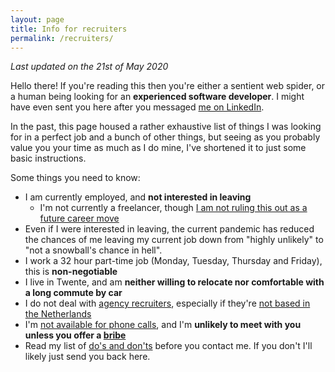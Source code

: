 ```yaml
---
layout: page
title: Info for recruiters
permalink: /recruiters/
---
```


*Last updated on the 21st of May 2020*

Hello there! If you're reading this then you're either a sentient web spider, or a human being looking for 
an **experienced software developer**. I might have even sent you here after you messaged
 [me on LinkedIn](https://www.linkedin.com/in/jeroen-steenbeeke-1b13676/). 
 
In the past, this page housed a rather exhaustive list of things I was looking for in a perfect job 
and a bunch of other things, but seeing as you probably value you your time as much as I do mine, I've 
shortened it to just some basic instructions.

Some things you need to know:

 * I am currently employed, and **not interested in leaving**
    * I'm not currently a freelancer, though [I am not ruling this out as a future career move](/recruiters/about-freelancing)
 * Even if I were interested in leaving, the current pandemic has reduced the chances of me leaving  my current job
   down from "highly unlikely" to "not a snowball's chance in hell".
 * I work a 32 hour part-time job (Monday, Tuesday, Thursday and Friday), this is **non-negotiable**
 * I live in Twente, and am **neither willing to relocate nor comfortable with a long commute by car**
 * I do not deal with [agency recruiters](/recruiters/no-agency-recruiters), especially if they're [not based in the Netherlands](/recruiters/no-agency-recruiters#foreign-recruiters)
 * I'm [not available for phone calls](/recruiters/fuck-phonecalls), and I'm **unlikely to meet with you unless you offer a [bribe](/recruiters/bribes)**
 * Read my list of [do's and don'ts](/recruiters/dos-donts) before you contact me. If you don't I'll likely just send you back here.
 

